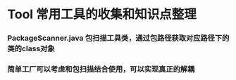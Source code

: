 # Tool 常用工具的收集和知识点整理
### PackageScanner.java  包扫描工具类，通过包路径获取对应路径下的类的class对象
### 简单工厂可以考虑和包扫描结合使用，可以实现真正的解耦
